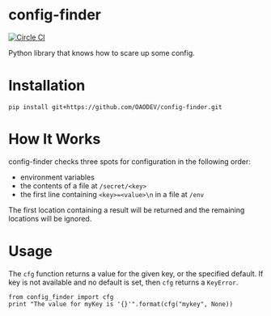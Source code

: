 # config-finder

[![Circle CI](https://circleci.com/gh/OAODEV/config-finder.svg?style=svg)](https://circleci.com/gh/OAODEV/config-finder)

Python library that knows how to scare up some config.

# Installation

`pip install git+https://github.com/OAODEV/config-finder.git`

# How It Works

config-finder checks three spots for configuration in the following order:

* environment variables
* the contents of a file at `/secret/<key>`
* the first line containing `<key>=<value>\n` in a file at `/env`

The first location containing a result will be returned and the remaining locations will be ignored.


# Usage

The `cfg` function returns a value for the given key, or the specified default. If key is not available and no default is set, then `cfg` returns a `KeyError`.

```
from config_finder import cfg
print "The value for myKey is '{}'".format(cfg("mykey", None))
```
